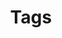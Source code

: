 ---
title: "Tags"
description: "Topics and methods appearing throughout my papers and courses."
layout: "terms"

---